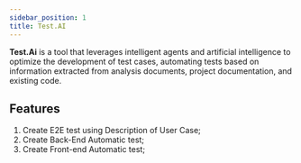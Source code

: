 ```yaml
---
sidebar_position: 1
title: Test.AI
---
```


**Test.Ai** is a tool that leverages intelligent agents and artificial intelligence to optimize the development of test cases, automating tests based on information extracted from analysis documents, project documentation, and existing code.

## Features

1. Create E2E test using Description of User Case;
2. Create Back-End Automatic test;
3. Create Front-end Automatic test;